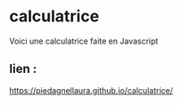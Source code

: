 # calculatrice

Voici une calculatrice faite en Javascript 

## lien : 
https://piedagnellaura.github.io/calculatrice/

